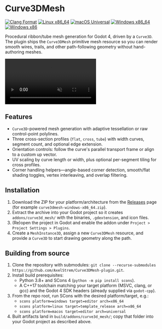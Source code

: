 # Curve3DMesh

[![Clang Format](https://img.shields.io/github/actions/workflow/status/AxelStrem/Curve3DMesh-plugin/clang-format.yml?branch=main&label=clang-format&logo=github)](https://github.com/AxelStrem/Curve3DMesh-plugin/actions/workflows/clang-format.yml?query=branch%3Amain)
[![Linux x86_64](https://img.shields.io/github/actions/workflow/status/AxelStrem/Curve3DMesh-plugin/build-linux.yml?branch=main&label=linux%20x86_64&logo=linux&style=flat)](https://github.com/AxelStrem/Curve3DMesh-plugin/actions/workflows/build-linux.yml?query=branch%3Amain)
[![macOS Universal](https://img.shields.io/github/actions/workflow/status/AxelStrem/Curve3DMesh-plugin/build-macos.yml?branch=main&label=macOS%20universal&logo=apple&style=flat)](https://github.com/AxelStrem/Curve3DMesh-plugin/actions/workflows/build-macos.yml?query=branch%3Amain)
[![Windows x86_64](https://img.shields.io/github/actions/workflow/status/AxelStrem/Curve3DMesh-plugin/build-windows-x86_64.yml?branch=main&label=windows%20x86_64&logo=windows)](https://github.com/AxelStrem/Curve3DMesh-plugin/actions/workflows/build-windows-x86_64.yml?query=branch%3Amain)
[![Windows x86](https://img.shields.io/github/actions/workflow/status/AxelStrem/Curve3DMesh-plugin/build-windows-x86.yml?branch=main&label=windows%20x86&logo=windows)](https://github.com/AxelStrem/Curve3DMesh-plugin/actions/workflows/build-windows-x86.yml?query=branch%3Amain)

Procedural ribbon/tube mesh generation for Godot 4, driven by a `Curve3D`. The plugin ships the `Curve3DMesh` primitive mesh resource so you can render smooth wires, trails, and other path-following geometry without hand-authoring meshes.

<video src="https://github.com/user-attachments/assets/0b5239bb-c7e9-4087-aa07-f2b9bb53786d" controls muted loop playsinline style="max-width:100%;height:auto;">
  Your browser does not support the video tag. Watch the demo instead:
  https://github.com/user-attachments/assets/0b5239bb-c7e9-4087-aa07-f2b9bb53786d
</video>

## Features

- `Curve3D`-powered mesh generation with adaptive tessellation or raw control-point polylines.
- Three cross-section profiles (`flat`, `cross`, `tube`) with width curves, segment count, and optional edge extension.
- Orientation controls: follow the curve's parallel transport frame or align to a custom up vector.
- UV scaling by curve length or width, plus optional per-segment tiling for cross profiles.
- Corner handling helpers—angle-based corner detection, smooth/flat shading toggles, vertex interleaving, and overlap filtering.

## Installation

1. Download the ZIP for your platform/architecture from the [Releases](https://github.com/AxelStrem/Curve3DMesh-plugin/releases) page (for example `curve3dmesh-windows-x86_64.zip`).
2. Extract the archive into your Godot project so it creates `addons/curve3d_mesh/` with the binaries, `.gdextension`, and icon files.
3. (Re)open the project in Godot and enable the addon under `Project > Project Settings > Plugins`.
4. Create a `MeshInstance3D`, assign a new `Curve3DMesh` resource, and provide a `Curve3D` to start drawing geometry along the path.

## Building from source

1. Clone the repository with submodules: `git clone --recurse-submodules https://github.com/AxelStrem/Curve3DMesh-plugin.git`.
2. Install build prerequisites:
	- Python 3.8+ and SCons 4 (`python -m pip install scons`).
	- A C++17 toolchain matching your target platform (MSVC, clang, or gcc) and the Godot 4 SDK headers (already supplied via `godot-cpp`).
3. From the repo root, run SCons with the desired platform/target, e.g.:
	- `scons platform=windows target=editor arch=x86_64`
	- `scons platform=linux target=template_release arch=x86_64`
	- `scons platform=macos target=editor arch=universal`
4. Built artifacts land in `build/addons/curve3d_mesh/`; copy that folder into your Godot project as described above.
